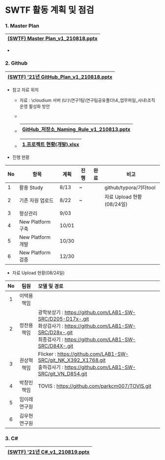 # SWTF 활동 계획 및 점검

### 1. Master Plan

| [(SWTF) Master Plan_v1_210818.pptx](http://doc.keoc.kr:80/url/?key=85f5z1NjrIXAZoNt) |
| :----------------------------------------------------------- |

- 



### 2. Github 

| [(SWTF) '21년 GitHub_Plan_v1_210818.pptx](http://doc.keoc.kr:80/url/?key=0246z1NjrIXAZoqp) |
| ------------------------------------------------------------ |

- 참고 자료 위치

  - 자료 : \cloudium 서버 (U:)\연구1팀\연구팀공유폴더\4_업무파일_사내\조직 운영 활성화 방안

  - [자료모음]: 내PC\cloudium서버(U:)\연구1팀\연구팀공유폴더\4_업무파일_사내\조직운영활성화방안

    

  - | [GitHub_저장소_Naming_Rule_v1_210813.pptx](http://doc.keoc.kr:80/url/?key=43b5z1NjsExzl9FN) |
    | ------------------------------------------------------------ |

  - | [1.프로젝트 현황(개발).xlsx](http://doc.keoc.kr:80/url/?key=4926z1NjsExzl8_c) |
    | ------------------------------------------------------------ |



- 진행 현황

| No   | 항목              | 계획  | 진행 | 완료 | 비고                      |
| ---- | ----------------- | ----- | ---- | ---- | ------------------------- |
| 1    | 활용 Study        | 8/13  | ~    |      | github/typora/기타tool    |
| 2    | 기존 자원 업로드  | 8/22  | ~    |      | 자료 Upload 현황(08/24일) |
| 3    | 형상관리          | 9/03  |      |      |                           |
| 4    | New Platform 구축 | 10/01 |      |      |                           |
| 5    | New Platform 개발 | 10/30 |      |      |                           |
| 6    | New Platform 검증 | 12/30 |      |      |                           |



- 자료 Upload 현황(08/24일)

|  No  |     팀원      | 모델 및 경로                                                 |
| :--: | :-----------: | :----------------------------------------------------------- |
|  1   |  이택용 책임  |                                                              |
|  2   |  정찬용 책임  | 광학보상기 :  https://github.com/LAB1-SW-SRC/D205-D17x-.git<br />화상검사기 :  https://github.com/LAB1-SW-SRC/D28x-.git<br />최종검사기 : https://github.com/LAB1-SW-SRC/D84X-.git |
|  3   |  권상혁 책임  | Flicker : https://github.com/LAB1-SW-SRC/git_NK_X392_X1768.git<br />출하검사기 : https://github.com/LAB1-SW-SRC/git_VN_D854.git |
|  4   |  박창민 책임  | TOVIS : https://github.com/parkcm007/TOVIS.git               |
|  5   | 임이레 연구원 |                                                              |
|  6   | 김우현 연구원 |                                                              |





### 3. C#

| [(SWTF) '21년 C#_v1_210819.pptx](http://doc.keoc.kr:80/url/?key=04b5z1NjrIXAZp4s) |
| ------------------------------------------------------------ |

